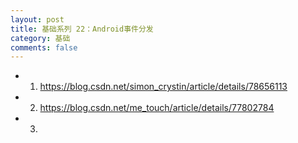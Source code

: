 ```yaml
---
layout: post
title: 基础系列 22：Android事件分发
category: 基础
comments: false
---
```


* 01. <https://blog.csdn.net/simon_crystin/article/details/78656113>
* 02. <https://blog.csdn.net/me_touch/article/details/77802784>
* 03. 
 
 
 
 
 
 
 
 
 
 
 
 
 
 
 
 
 
 
 
 
 
 
 
 
 
 
 
 